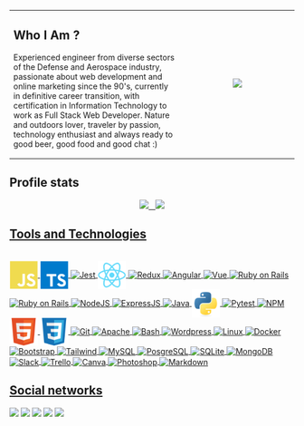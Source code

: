 <table>
  <tr>
    <td style="vertical-align:top;" width="60%">
      <h2> Who I Am ? </h2>
      <p>Experienced engineer from diverse sectors of the Defense and Aerospace industry, passionate about web development and online marketing since the 90's, currently in definitive career transition, with certification in Information Technology to work as Full Stack Web Developer. Nature and outdoors lover, traveler by passion, technology enthusiast and always ready to good beer, good food and good chat :)</p>
      </td>   
     <td>
       <center>
          <img src="https://github.com/kelsonbatista/kelsonbatista.github.io/blob/version/1.0/assets/public/images/img004.jpg?raw=true" width="400px">
       </center>
     </td>
   </tr>
</table>
<!-- https://github.com/kelsonbatista/kelsonbatista.github.io/blob/version/1.0/assets/public/images/DSC07853A600.JPG?raw=true -->
<!-- https://github.com/kelsonbatista/kelsonbatista.github.io/blob/version/1.0/assets/public/images/IMG-20181019-WA0007A600PB.jpg?raw=true -->

## Profile stats 
<div align="center">
  <a href="https://github.com/kelsonbatista">
  <img height="185em" src="https://github-readme-stats.vercel.app/api?username=kelsonbatista&show_icons=true&theme=dark&include_all_commits=true&count_private=true"/>&nbsp;&nbsp;
  <img height="185em" src="https://github-readme-stats.vercel.app/api/top-langs/?username=kelsonbatista&layout=compact&langs_count=7&theme=dark"/>
</div>

## Tools and Technologies 
<div style="display: inline_block"><br>
  <img align="center" alt="Js" height="50" src="https://raw.githubusercontent.com/devicons/devicon/master/icons/javascript/javascript-plain.svg">
  <img align="center" alt="Ts" height="50" src="https://raw.githubusercontent.com/devicons/devicon/master/icons/typescript/typescript-plain.svg">
  <img align="center" alt="Jest" height="50" src="https://cdn.jsdelivr.net/gh/devicons/devicon/icons/jest/jest-plain.svg" />
  <img align="center" alt="React" height="50" src="https://raw.githubusercontent.com/devicons/devicon/master/icons/react/react-original.svg">
  <img align="center" alt="Redux" height="50" src="https://cdn.jsdelivr.net/gh/devicons/devicon/icons/redux/redux-original.svg" />
  <img align="center" alt="Angular" height="50" src="https://cdn.jsdelivr.net/gh/devicons/devicon/icons/angularjs/angularjs-original.svg" />
  <img align="center" alt="Vue" height="50" src="https://cdn.jsdelivr.net/gh/devicons/devicon/icons/vuejs/vuejs-line-wordmark.svg" />
  <img align="center" alt="Ruby on Rails" height="50" src="https://cdn.jsdelivr.net/gh/devicons/devicon/icons/ruby/ruby-plain-wordmark.svg" />
  <img align="center" alt="Ruby on Rails" height="50" src="https://cdn.jsdelivr.net/gh/devicons/devicon/icons/rails/rails-plain.svg" />
  <img align="center" alt="NodeJS" height="50" src="https://cdn.jsdelivr.net/gh/devicons/devicon/icons/nodejs/nodejs-original.svg" />
  <img align="center" alt="ExpressJS" height="50" src="https://cdn.jsdelivr.net/gh/devicons/devicon/icons/express/express-original.svg" />
  <img align="center" alt="Java" height="50" src="https://cdn.jsdelivr.net/gh/devicons/devicon/icons/java/java-original-wordmark.svg" />
  <img align="center" alt="Python" height="50" src="https://raw.githubusercontent.com/devicons/devicon/master/icons/python/python-original.svg">
  <img align="center" alt="Pytest" height="50" src="https://cdn.jsdelivr.net/gh/devicons/devicon/icons/pytest/pytest-original.svg">
  <img align="center" alt="NPM" height="50" src="https://cdn.jsdelivr.net/gh/devicons/devicon/icons/npm/npm-original-wordmark.svg" />
  <img align="center" alt="HTML" height="50" src="https://raw.githubusercontent.com/devicons/devicon/master/icons/html5/html5-original.svg">
  <img align="center" alt="CSS" height="50" src="https://raw.githubusercontent.com/devicons/devicon/master/icons/css3/css3-original.svg">
  <img align="center" alt="Git" height="50" src="https://cdn.jsdelivr.net/gh/devicons/devicon/icons/git/git-plain.svg" />
  <img align="center" alt="Apache" width="50" src="https://cdn.jsdelivr.net/gh/devicons/devicon/icons/apache/apache-original.svg" />
  <img align="center" alt="Bash" height="50" src="https://cdn.jsdelivr.net/gh/devicons/devicon/icons/bash/bash-original.svg" />
  <img align="center" alt="Wordpress" height="50"  src="https://cdn.jsdelivr.net/gh/devicons/devicon/icons/wordpress/wordpress-plain.svg" />
  <img align="center" alt="Linux" height="50" src="https://cdn.jsdelivr.net/gh/devicons/devicon/icons/linux/linux-original.svg" />
  <img align="center" alt="Docker" height="50" src="https://cdn.jsdelivr.net/gh/devicons/devicon/icons/docker/docker-plain.svg" />
  <img align="center" alt="Bootstrap" height="50" src="https://cdn.jsdelivr.net/gh/devicons/devicon/icons/bootstrap/bootstrap-original.svg" />
  <img align="center" alt="Tailwind" height="50" src="https://cdn.jsdelivr.net/gh/devicons/devicon/icons/tailwindcss/tailwindcss-plain.svg" />
  <img align="center" alt="MySQL" height="50" src="https://cdn.jsdelivr.net/gh/devicons/devicon/icons/mysql/mysql-original.svg" />
  <img align="center" alt="PosgreSQL" height="50" src="https://cdn.jsdelivr.net/gh/devicons/devicon/icons/postgresql/postgresql-original.svg" />
  <img align="center" alt="SQLite" height="50" src="https://cdn.jsdelivr.net/gh/devicons/devicon/icons/sqlite/sqlite-original.svg" />
  <img align="center" alt="MongoDB" height="50" src="https://cdn.jsdelivr.net/gh/devicons/devicon/icons/mongodb/mongodb-original.svg" />
  <img align="center" alt="Slack" height="50" src="https://cdn.jsdelivr.net/gh/devicons/devicon/icons/slack/slack-original.svg" />
  <img align="center" alt="Trello" height="50" src="https://cdn.jsdelivr.net/gh/devicons/devicon/icons/trello/trello-plain.svg" />
  <img align="center" alt="Canva" height="50" src="https://cdn.jsdelivr.net/gh/devicons/devicon/icons/canva/canva-original.svg" />
  <img align="center" alt="Photoshop" height="50" src="https://cdn.jsdelivr.net/gh/devicons/devicon/icons/photoshop/photoshop-plain.svg" />
  <img align="center" alt="Markdown" height="50" src="https://cdn.jsdelivr.net/gh/devicons/devicon/icons/markdown/markdown-original.svg" />
</div>
  
  ## Social networks
 
<div> 
  <a href="https://www.linkedin.com/in/kelsonbatista" target="_blank"><img src="https://img.shields.io/badge/-LinkedIn-%230077B5?style=for-the-badge&logo=linkedin&logoColor=white" target="_blank"></a> 
  <a href="https://instagram.com/foxkelson" target="_blank"><img src="https://img.shields.io/badge/-Instagram-%23E4405F?style=for-the-badge&logo=instagram&logoColor=white" target="_blank"></a>
 <a href="https://discord.gg/XZakuENDcc" target="_blank"><img src="https://img.shields.io/badge/Discord-7289DA?style=for-the-badge&logo=discord&logoColor=white" target="_blank"></a> 
  <a href="https://www.twitch.tv/foxkelson" target="_blank"><img src="https://img.shields.io/badge/Twitch-7289DA?style=for-the-badge&logo=twitch&logoColor=white" target="_blank"></a>
  <a href = "mailto:kelsonbatista@gmail.com"><img src="https://img.shields.io/badge/-Gmail-%23333?style=for-the-badge&logo=gmail&logoColor=white" target="_blank"></a>
 
  <!-- ![Snake animation](https://github.com/kelsonbatista/kelsonbatista/blob/output/github-contribution-grid-snake.svg)
  -->
</div>
